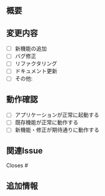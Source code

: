 ## 概要
<!-- この変更の概要を簡潔に記述してください -->

## 変更内容
<!-- 具体的な変更内容を記述してください -->
- [ ] 新機能の追加
- [ ] バグ修正
- [ ] リファクタリング
- [ ] ドキュメント更新
- [ ] その他: 

## 動作確認
<!-- 動作確認の方法と結果を記述してください -->
- [ ] アプリケーションが正常に起動する
- [ ] 既存機能が正常に動作する
- [ ] 新機能・修正が期待通りに動作する

## 関連Issue
<!-- 関連するIssueがあれば記述してください -->
Closes #

## 追加情報
<!-- レビュアーに伝えたい追加情報があれば記述してください -->